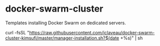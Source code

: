 # docker-swarm-cluster
Templates installing Docker Swarm on dedicated servers.

curl -fsSL "https://raw.githubusercontent.com/jclaveau/docker-swarm-cluster-kimsufi/master/manager-installation.sh?$(date +%s)" | sh
